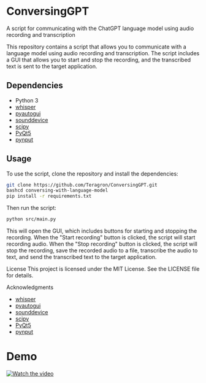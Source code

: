 # ConversingGPT
A script for communicating with the ChatGPT language model using audio recording and transcription


This repository contains a script that allows you to communicate with a language model using audio recording and transcription. The script includes a GUI that allows you to start and stop the recording, and the transcribed text is sent to the target application.

## Dependencies

- Python 3
- [whisper](https://github.com/openai/whisper)
- [pyautogui](https://pyautogui.readthedocs.io/)
- [sounddevice](https://python-sounddevice.readthedocs.io/)
- [scipy](https://www.scipy.org/)
- [PyQt5](https://pypi.org/project/PyQt5/)
- [pynput](https://pynput.readthedocs.io/)

## Usage

To use the script, clone the repository and install the dependencies:

```bash
git clone https://github.com/Teragron/ConversingGPT.git
bashcd conversing-with-language-model
pip install -r requirements.txt
```


Then run the script:


```bash
python src/main.py
```


This will open the GUI, which includes buttons for starting and stopping the recording. When the "Start recording" button is clicked, the script will start recording audio. When the "Stop recording" button is clicked, the script will stop the recording, save the recorded audio to a file, transcribe the audio to text, and send the transcribed text to the target application.

License
This project is licensed under the MIT License. See the LICENSE file for details.

Acknowledgments
- [whisper](https://github.com/mozilla/whisper)
- [pyautogui](https://pyautogui.readthedocs.io/)
- [sounddevice](https://python-sounddevice.readthedocs.io/)
- [scipy](https://www.scipy.org/)
- [PyQt5](https://pypi.org/project/PyQt5/)
- [pynput](https://pynput.readthedocs.io/)

# Demo
[![Watch the video](https://i.imgflip.com/604ad4.jpg)](https://youtu.be/GKOf6Nyi6zk)
